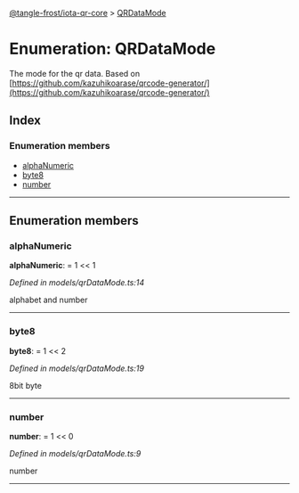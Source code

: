 [@tangle-frost/iota-qr-core](../README.md) > [QRDataMode](../enums/qrdatamode.md)

# Enumeration: QRDataMode

The mode for the qr data. Based on [https://github.com/kazuhikoarase/qrcode-generator/](https://github.com/kazuhikoarase/qrcode-generator/)

## Index

### Enumeration members

* [alphaNumeric](qrdatamode.md#alphanumeric)
* [byte8](qrdatamode.md#byte8)
* [number](qrdatamode.md#number)

---

## Enumeration members

<a id="alphanumeric"></a>

###  alphaNumeric

**alphaNumeric**:  =  1 << 1

*Defined in models/qrDataMode.ts:14*

alphabet and number

___
<a id="byte8"></a>

###  byte8

**byte8**:  =  1 << 2

*Defined in models/qrDataMode.ts:19*

8bit byte

___
<a id="number"></a>

###  number

**number**:  =  1 << 0

*Defined in models/qrDataMode.ts:9*

number

___

